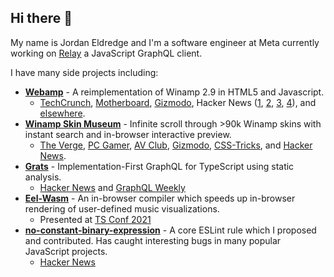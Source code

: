 ## Hi there 👋

My name is Jordan Eldredge and I'm a software engineer at Meta currently working on [Relay](https://relay.dev) a JavaScript GraphQL client.

I have many side projects including:

- **[Webamp](https://webamp.org)** - A reimplementation of Winamp 2.9 in HTML5 and Javascript.
  - [TechCrunch](https://techcrunch.com/2018/02/09/whip-the-llamas-ass-with-this-javascript-winamp-emulator/), [Motherboard](https://motherboard.vice.com/en_us/article/qvebbv/winamp-2-mp3-music-player-emulator), [Gizmodo](https://gizmodo.com/winamp-2-has-been-immortalized-in-html5-for-your-pleasu-1655373653), Hacker News ([1](https://news.ycombinator.com/item?id=8565665), [2](https://news.ycombinator.com/item?id=15314629), [3](https://news.ycombinator.com/item?id=16333550), [4](https://news.ycombinator.com/item?id=17583997)), and [elsewhere](https://github.com/captbaritone/webamp/blob/master/packages/webamp/docs/press.md).
- **[Winamp Skin Museum](https://skins.webamp.org)** - Infinite scroll through >90k Winamp skins with instant search and in-browser interactive preview.
  - [The Verge](https://www.theverge.com/tldr/21430347/winamp-skin-museum-nostalgia-90s-00s-internet-art-history-ui), [PC Gamer](https://www.pcgamer.com/heres-an-interactive-archive-of-65000-winamp-skins-for-you-to-browse-forever/), [AV Club](https://news.avclub.com/attention-digital-anthropologists-you-can-now-visit-an-1844954715), [Gizmodo](https://gizmodo.com/the-winamp-skin-museum-is-x-tremely-gnarly-1844958728), [CSS-Tricks](https://css-tricks.com/winamp-skin-museum/), and [Hacker News](https://news.ycombinator.com/item?id=24373699).
- **[Grats](https://jordaneldredge.com/blog/grats/)** - Implementation-First GraphQL for TypeScript using static analysis.
  - [Hacker News](https://news.ycombinator.com/item?id=39635014) and [GraphQL Weekly](https://www.graphqlweekly.com/issues/345/)
- **[Eel-Wasm](https://jordaneldredge.com/blog/speeding-up-winamps-music-visualizer-with-webassembly/)** - An in-browser compiler which speeds up in-browser rendering of user-defined music visualizations.
  - Presented at [TS Conf 2021](https://www.youtube.com/watch?v=hZzjrgZb-mw)
- **[no-constant-binary-expression](https://jordaneldredge.com/blog/interesting-bugs-caught-by-eslints-no-constant-binary-expression/)** - A core ESLint rule which I proposed and contributed. Has caught interesting bugs in many popular JavaScript projects.
  - [Hacker News](https://news.ycombinator.com/item?id=38196644)
